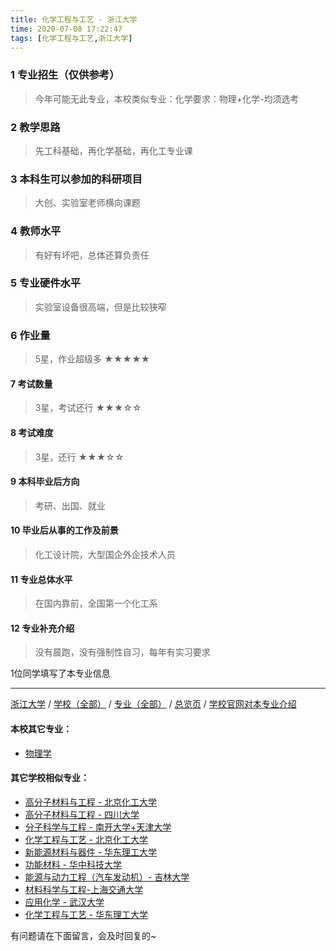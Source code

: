 ```yaml
---
title: 化学工程与工艺 - 浙江大学
time: 2020-07-08 17:22:47
tags: [化学工程与工艺,浙江大学]
---
```

### 1 专业招生（仅供参考）  
> 今年可能无此专业，本校类似专业：化学要求：物理+化学-均须选考


### 2 教学思路
> 先工科基础，再化学基础，再化工专业课


### 3 本科生可以参加的科研项目
>  大创、实验室老师横向课题


### 4 教师水平
> 有好有坏吧，总体还算负责任


### 5 专业硬件水平
> 实验室设备很高端，但是比较狭窄


### 6 作业量
>5星，作业超级多
★★★★★


#### 7 考试数量
>3星，考试还行
★★★☆☆


#### 8 考试难度
> 3星，还行
★★★☆☆


#### 9 本科毕业后方向
> 考研、出国、就业


#### 10 毕业后从事的工作及前景
> 化工设计院，大型国企外企技术人员


#### 11 专业总体水平
> 在国内靠前，全国第一个化工系


#### 12 专业补充介绍
> 没有晨跑，没有强制性自习，每年有实习要求

1位同学填写了本专业信息
***
[浙江大学](https://univgo.github.io/2020/07/08/c0e23bc1d7b6) / [学校（全部）](https://univgo.github.io/2020/07/08/3efa6bcca419) / [专业（全部）](https://univgo.github.io/2020/07/08/2d4c6d3552c2) / [总览页](https://univgo.github.io/2020/07/08/445daeb4fa00) / [学校官网对本专业介绍](http://che.zju.edu.cn/cn/redir.php?catalog_id=61445&object_id=62585
)
#### 本校其它专业：
- [物理学](https://univgo.github.io/2020/07/08/425f9eb0e2db)

#### 其它学校相似专业：
- [高分子材料与工程 - 北京化工大学](https://univgo.github.io/2020/07/08/077d326808ab)
- [高分子材料与工程 - 四川大学](https://univgo.github.io/2020/07/08/81f8ee185b5e )
- [分子科学与工程 - 南开大学+天津大学](https://univgo.github.io/2020/07/08/ef2a80f7bcd1) 
- [化学工程与工艺 - 北京化工大学](https://univgo.github.io/2020/07/08/27057f73c283 )
- [新能源材料与器件 - 华东理工大学](https://univgo.github.io/2020/07/08/5c64dcf7f680)
- [功能材料 - 华中科技大学](https://univgo.github.io/2020/07/08/5fd0d99fa322)
- [能源与动力工程（汽车发动机）- 吉林大学](https://univgo.github.io/2020/07/08/f0f5062075b3)
- [材料科学与工程-上海交通大学](https://univgo.github.io/2020/07/08/f5e99e8fbc41)
- [应用化学 - 武汉大学](https://univgo.github.io/2020/07/08/111bbd38bb69)
- [化学工程与工艺 - 华东理工大学](https://univgo.github.io/2020/07/08/01ff842a6f1f)

有问题请在下面留言，会及时回复的~